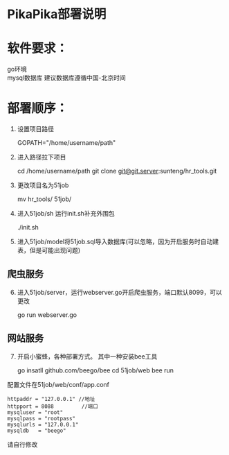 # PikaPika部署说明

# 软件要求：
go环境  
mysql数据库
建议数据库遵循中国-北京时间

# 部署顺序：
1. 设置项目路径

	GOPATH="/home/username/path"

2. 进入路径拉下项目

	cd  /home/username/path
	git clone git@git.server:sunteng/hr_tools.git

3. 更改项目名为51job

	mv hr_tools/ 51job/

4. 进入51job/sh 运行init.sh补充外围包

	./init.sh

5. 进入51job/model将51job.sql导入数据库(可以忽略，因为开启服务时自动建表，但是可能出现问题)


## 爬虫服务
6. 进入51job/server，运行webserver.go开启爬虫服务，端口默认8099，可以更改
 	
 	go run webserver.go

## 网站服务
 7. 开启小蜜蜂，各种部署方式。
 其中一种安装bee工具

	go insatll github.com/beego/bee
 	cd 51job/web
 	bee run

配置文件在51job/web/conf/app.conf
	
	httpaddr = "127.0.0.1" //地址
	httpport = 8088         //端口
	mysqluser = "root"   
	mysqlpass = "rootpass"
	mysqlurls = "127.0.0.1"
	mysqldb   = "beego"

请自行修改

